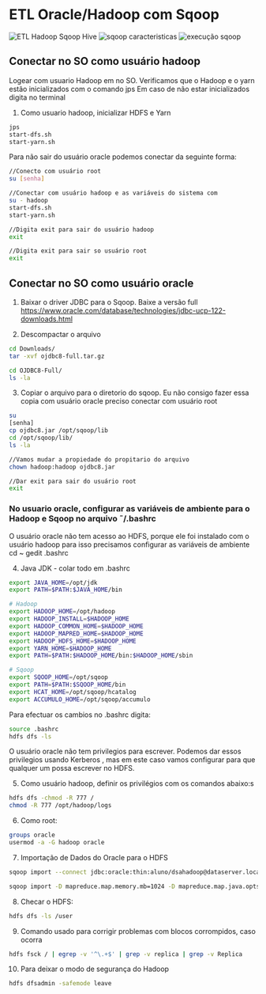 # ETL Oracle/Hadoop com Sqoop

![ETL Hadoop Sqoop Hive](https://user-images.githubusercontent.com/87387315/140417928-756d9bd4-2947-4cd2-8d25-4e31b4f69a57.png)
![sqoop caracteristicas](https://user-images.githubusercontent.com/87387315/140417956-055f4a0f-c311-42b1-90d6-ebdf6703f17e.png)
![execução sqoop](https://user-images.githubusercontent.com/87387315/140417976-0f90c5c3-af9d-4d84-9143-ba82ca12fe40.png)

## Conectar no SO como usuário hadoop ###

Logear com usuario Hadoop em no SO. Verificamos que o Hadoop e o yarn estão inicializados com o comando jps
Em caso de não estar inicializados digita no terminal

1. Como usuario hadoop, inicializar HDFS e Yarn
```sh
jps
start-dfs.sh
start-yarn.sh
```

Para não sair do usuário oracle podemos conectar da seguinte forma:
```sh
//Conecto com usuário root
su [senha] 

//Conectar com usuário hadoop e as variáveis do sistema com
su - hadoop 
start-dfs.sh
start-yarn.sh

//Digita exit para sair do usuário hadoop
exit

//Digita exit para sair so usuário root
exit
```
## Conectar no SO como usuário oracle ##

1. Baixar o driver JDBC para o Sqoop. Baixe a versão full
https://www.oracle.com/database/technologies/jdbc-ucp-122-downloads.html


2. Descompactar o arquivo
```sh
cd Downloads/
tar -xvf ojdbc8-full.tar.gz

cd OJDBC8-Full/
ls -la

```

3. Copiar o arquivo para o diretorio do sqoop. Eu não consigo fazer essa copia com usuário oracle preciso conectar com usuário root
```sh
su 
[senha]
cp ojdbc8.jar /opt/sqoop/lib
cd /opt/sqoop/lib/
ls -la

//Vamos mudar a propiedade do propitario do arquivo
chown hadoop:hadoop ojdbc8.jar

//Dar exit para sair do usuário root
exit
```

### No usuario oracle, configurar as variáveis de ambiente para o Hadoop e Sqoop no arquivo ˜/.bashrc
O usuário oracle não tem acesso ao HDFS, porque ele foi instalado com o usuário hadoop para isso precisamos configurar as variáveis de ambiente
cd ~
gedit .bashrc

4. Java JDK - colar todo em .bashrc
```sh
export JAVA_HOME=/opt/jdk
export PATH=$PATH:$JAVA_HOME/bin

# Hadoop
export HADOOP_HOME=/opt/hadoop
export HADOOP_INSTALL=$HADOOP_HOME
export HADOOP_COMMON_HOME=$HADOOP_HOME
export HADOOP_MAPRED_HOME=$HADOOP_HOME
export HADOOP_HDFS_HOME=$HADOOP_HOME
export YARN_HOME=$HADOOP_HOME
export PATH=$PATH:$HADOOP_HOME/bin:$HADOOP_HOME/sbin

# Sqoop
export SQOOP_HOME=/opt/sqoop
export PATH=$PATH:$SQOOP_HOME/bin
export HCAT_HOME=/opt/sqoop/hcatalog
export ACCUMULO_HOME=/opt/sqoop/accumulo
```
Para efectuar os cambios no .bashrc digita:
```sh
source .bashrc
hdfs dfs -ls
```
O usuário  oracle não tem privilegios para escrever. Podemos dar essos privilegios usando Kerberos , mas em este caso vamos configurar para que qualquer um possa escrever no HDFS.

5. Como usuário hadoop, definir os privilégios com os comandos abaixo:s
```sh
hdfs dfs -chmod -R 777 /
chmod -R 777 /opt/hadoop/logs
```
6. Como root:
```sh
groups oracle
usermod -a -G hadoop oracle
```

7. Importação de Dados do Oracle para o HDFS
```sh
sqoop import --connect jdbc:oracle:thin:aluno/dsahadoop@dataserver.localdomain:1539/orcl --username aluno -password dsahadoop --query "select user_id, movie_id from cinema where rating = 1 and \$CONDITIONS" --target-dir /user/oracle/output -m 1

sqoop import -D mapreduce.map.memory.mb=1024 -D mapreduce.map.java.opts=-Xmx768m --connect jdbc:oracle:thin:aluno/dsahadoop@dataserver.localdomain:1539/orcl --username aluno -password dsahadoop --query "select user_id, movie_id from cinema where rating = 1 and \$CONDITIONS" --target-dir /user/oracle/output -m 1
```
8. Checar o HDFS:
```sh
hdfs dfs -ls /user
```
9. Comando usado para corrigir problemas com blocos corrompidos, caso ocorra
```sh
hdfs fsck / | egrep -v '^\.+$' | grep -v replica | grep -v Replica
```
10. Para deixar o modo de segurança do Hadoop
```sh
hdfs dfsadmin -safemode leave
```

